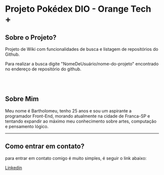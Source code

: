 # <h1>Projeto Pokédex DIO - Orange Tech +</h1>




<h2>Sobre o Projeto?</h2>

<p>
Projeto de Wiki com funcionalidades de busca e listagem de repositórios do Github.

Para realizar a busca digite "NomeDeUsuário/nome-do-projeto" encontrado no endereço de repositório do github.
</p>

<br/>
<br/>

<h2>Sobre Mim</h2>

<p>
Meu nome é Bartholomeu, tenho 25 anos e sou um aspirante a programador Front-End, morando atualmente na cidade de Franca-SP e tentando expandir ao máximo meu conhecimento sobre artes, computação e pensamento lógico.
</p>

---

<h2>Como entrar em contato?</h2>

<p>
para entrar em contato comigo é muito simples, é seguir o link abaixo:   
</p>

<a href="https://www.linkedin.com/in/bartholomeu-arruda-90b095123/">Linkedin</a>
